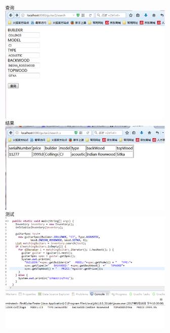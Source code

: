 <html>
    <body>
    查询
        <img src="guitar2/search.PNG" /><br>
    结果
        <img src="guitar2/result.PNG" /><br>
    测试
        <img src="guitar2/test.PNG" /><br>
    </body>
</html>
